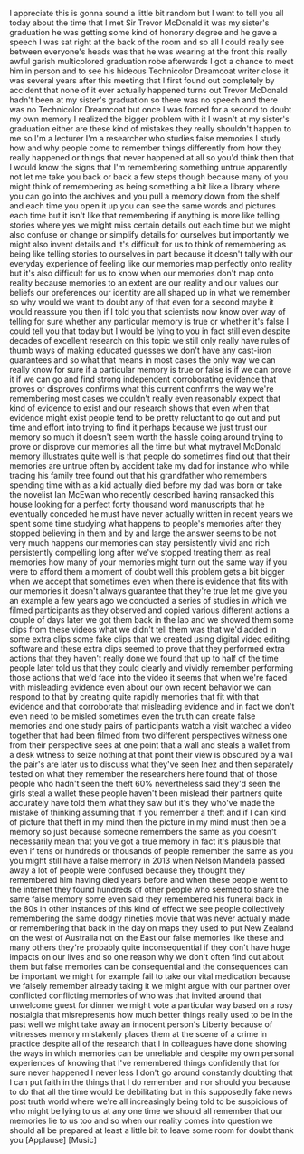 
I appreciate this is gonna sound a
little bit random but I want to tell you
all today about the time that I met Sir
Trevor McDonald it was my sister&#39;s
graduation he was getting some kind of
honorary degree and he gave a speech I
was sat right at the back of the room
and so all I could really see between
everyone&#39;s heads was that he was wearing
at the front this really awful garish
multicolored graduation robe afterwards
I got a chance to meet him in person and
to see his hideous Technicolor Dreamcoat
writer close it was several years after
this meeting that I first found out
completely by accident that none of it
ever actually happened
turns out Trevor McDonald hadn&#39;t been at
my sister&#39;s graduation so there was no
speech and there was no Technicolor
Dreamcoat but once I was forced for a
second to doubt my own memory I realized
the bigger problem with it
I wasn&#39;t at my sister&#39;s graduation
either
are these kind of mistakes they really
shouldn&#39;t happen to me so I&#39;m a lecturer
I&#39;m a researcher who studies false
memories I study how and why people come
to remember things differently from how
they really happened or things that
never happened at all so you&#39;d think
then that I would know the signs that
I&#39;m remembering something untrue
apparently not let me take you back or
back a few steps though because many of
you might think of remembering as being
something a bit like a library where you
can go into the archives and you pull a
memory down from the shelf and each time
you open it up you can see the same
words and pictures each time but it
isn&#39;t like that remembering if anything
is more like telling stories where yes
we might miss certain details out each
time but we might also
confuse or change or simplify details
for ourselves but importantly we might
also invent details and it&#39;s difficult
for us to think of remembering as being
like telling stories to ourselves in
part because it doesn&#39;t tally with our
everyday experience of feeling like our
memories map perfectly onto reality but
it&#39;s also difficult for us to know when
our memories don&#39;t map onto reality
because memories to an extent are our
reality and our values our beliefs our
preferences our identity are all shaped
up in what we remember so why would we
want to doubt any of that even for a
second maybe it would reassure you then
if I told you that scientists now know
over way of telling for sure
whether any particular memory is true or
whether it&#39;s false I could tell you that
today but I would be lying to you in
fact still even despite decades of
excellent research on this topic we
still only really have rules of thumb
ways of making educated guesses we don&#39;t
have any cast-iron guarantees and so
what that means in most cases the only
way we can really know for sure
if a particular memory is true or false
is if we can prove it if we can go and
find strong independent corroborating
evidence that proves or disproves
confirms what this current confirms the
way we&#39;re remembering most cases we
couldn&#39;t really even reasonably expect
that kind of evidence to exist and our
research shows that even when that
evidence might exist people tend to be
pretty reluctant to go out and put time
and effort into trying to find it
perhaps because we just trust our memory
so much it doesn&#39;t seem worth the hassle
going around trying to prove or disprove
our memories all the time but what
mytravel McDonald memory illustrates
quite well is that people do sometimes
find out that their memories are untrue
often by accident
take my dad for instance who while
tracing his family tree found out that
his grandfather who remembers spending
time with as a kid actually died before
my dad was born or take the novelist Ian
McEwan who recently described having
ransacked this house looking for a
perfect forty thousand word manuscripts
that he eventually conceded he must have
never actually written in recent years
we spent some time studying what happens
to people&#39;s memories after they stopped
believing in them and by and large the
answer seems to be not very much happens
our memories can stay persistently vivid
and rich persistently compelling long
after we&#39;ve stopped treating them as
real memories how many of your memories
might turn out the same way if you were
to afford them a moment of doubt well
this problem gets a bit bigger when we
accept that sometimes even when there is
evidence that fits with our memories it
doesn&#39;t always guarantee that they&#39;re
true let me give you an example a few
years ago we conducted a series of
studies in which we filmed participants
as they observed and copied various
different actions a couple of days later
we got them back in the lab and we
showed them some clips from these videos
what we didn&#39;t tell them was that we&#39;d
added in some extra clips some fake
clips that we created using digital
video editing software and these extra
clips seemed to prove that they
performed extra actions that they
haven&#39;t really done we found that up to
half of the time people later told us
that they could clearly and vividly
remember performing those actions that
we&#39;d face into the video it seems that
when we&#39;re faced with misleading
evidence even about our own recent
behavior we can respond to that by
creating quite rapidly memories that fit
with that evidence and that corroborate
that misleading evidence and in fact we
don&#39;t even need to be misled sometimes
even the truth can create false memories
and one study pairs of participants
watch a visit watched a video together
that had been filmed from two different
perspectives witness one from their
perspective sees at one point that a
wall
and steals a wallet from a desk witness
to seize nothing at that point their
view is obscured by a wall the pair&#39;s
are later us to discuss what they&#39;ve
seen
Inez and then separately tested on what
they remember the researchers here found
that of those people who hadn&#39;t seen the
theft 60% nevertheless said they&#39;d seen
the girls steal a wallet these people
haven&#39;t been mislead their partners
quite accurately have told them what
they saw but it&#39;s they who&#39;ve made the
mistake of thinking assuming that if you
remember a theft and if I can kind of
picture that theft in my mind then the
picture in my mind must then be a memory
so just because someone remembers the
same as you doesn&#39;t necessarily mean
that you&#39;ve got a true memory in fact
it&#39;s plausible that even if tens or
hundreds or thousands of people remember
the same as you you might still have a
false memory in 2013 when Nelson Mandela
passed away a lot of people were
confused because they thought they
remembered him having died years before
and when these people went to the
internet they found hundreds of other
people who seemed to share the same
false memory some even said they
remembered his funeral back in the 80s
in other instances of this kind of
effect we see people collectively
remembering the same dodgy nineties
movie that was never actually made or
remembering that back in the day on maps
they used to put New Zealand on the west
of Australia not on the East our false
memories like these and many others
they&#39;re probably quite inconsequential
if they don&#39;t have huge impacts on our
lives and so one reason why we don&#39;t
often find out about them but false
memories can be consequential and the
consequences can be important we might
for example fail to take our vital
medication because we falsely remember
already taking it we might argue with
our partner over conflicted conflicting
memories of who
was that invited around that unwelcome
guest for dinner
we might vote a particular way based on
a rosy nostalgia that misrepresents how
much better things really used to be in
the past well we might take away an
innocent person&#39;s Liberty because of
witnesses memory mistakenly places them
at the scene of a crime in practice
despite all of the research that I in
colleagues have done showing the ways in
which memories can be unreliable and
despite my own personal experiences of
knowing that I&#39;ve remembered things
confidently that for sure never happened
I never less I don&#39;t go around
constantly doubting that I can put faith
in the things that I do remember and nor
should you because to do that all the
time would be debilitating but in this
supposedly fake news post truth world
where we&#39;re all increasingly being told
to be suspicious of who might be lying
to us at any one time we should all
remember that our memories lie to us too
and so when our reality comes into
question we should all be prepared at
least a little bit to leave some room
for doubt thank you
[Applause]
[Music]
